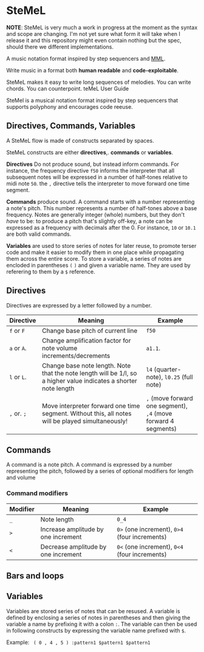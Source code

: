 # SteMeL

**NOTE**: SteMeL is very much a work in progress at the moment as the syntax and scope are changing. I'm not
yet sure what form it will take when I release it and this repository might even contain nothing but the spec, should
there we different implementations.

A music notation format inspired by step sequencers and [MML](https://en.wikipedia.org/wiki/Music_Macro_Language).

Write music in a format both **human readable** and **code-exploitable**.

SteMeL makes it easy to write long sequences of melodies. You can write chords. You can counterpoint.
teMeL User Guide

SteMel is a musical notation format inspired by step sequencers that supports polyphony and encourages code reeuse.

## Directives, Commands, Variables

A SteMeL flow is made of constructs separated by spaces. 

SteMeL constructs are either  **directives**,. **commands** or  **variables**.

**Directives** Do not produce sound, but instead inform commands. For instance, the frequency directive `f50` informs the interpreter that all subsequent notes will be expressed in a number of half-tones relative to midi note `50`. the `,` directive tells the interpreter to move forward one time segment.

**Commands** produce sound. A command starts with a number  representing a note's pitch. This number represents a number of half-tones above a base frequency. Notes are generally integer (whole) numbers, but they don't _have_ to be: to produce a pitch that's slightly off-key, a note can be expressed as a frequency with decimals after the 0. For instance, `10` or `10.1` are both valid commands.

  **Variables** are used to store series of notes for later reuse, to promote terser code and make it easier to modify them in one place while propagating them across the entire score. To store a variable, a series of notes are encloded in parentheses `(` `)` and given a variable name. They are used by referering to them by a `$` reference.

  ## Directives

Directives are expressed by a letter followed by a number.
   
| Directive | Meaning | Example |
| ----------- | ---------- | ------------|
| `f` or  `F`   | Change base pitch of current line | `f50` |
| `a` or `A`.  | Change amplification factor for note volume increments/decrements | `a1.1`. |
| `l` or `L`.   | Change base note length. Note that the note length will be 1/l, so a higher value indicates a shorter note length | `l4` (quarter-note), `l0.25` (full note) |
| `,` or. `;` | Move interpreter forward one time segment. Without this, all notes will be played simultaneously! | `,` (move forward one segment), `,4` (move forward 4 segments) | 

## Commands

A command is a note pitch. A command is expressed by a number representing the pitch, followed by a series of optional modifiers for length and volume

### Command modifiers

| Modifier |Meaning | Example |
|----------- |-----------| ----------- |
| `_` | Note length | `0_4`
| `>` | Increase amplitude by one increment | `0>` (one increment), `0>4` (four increments) |
| `<` | Decrease amplitude by one increment | `0<` (one increment), `0<4` (four increments) |

## Bars and loops



## Variables

Variables are stored series of notes that can be resused. A variable is defined by enclosing a series of notes in parentheses and then giving the variable a name by prefixing it with a colon `:`. The variable can then be used in following constructs by expressing the variable name prefixed with `$`.

Example: ` ( 0 , 4 , 5 ) :pattern1 $pattern1 $pattern1`
